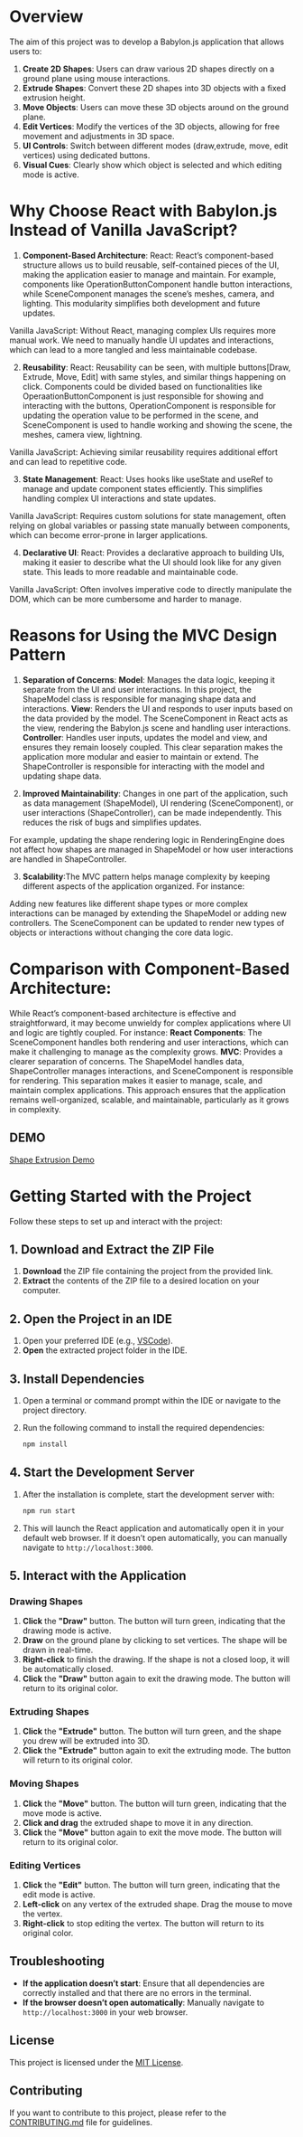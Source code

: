 # Overview

The aim of this project was to develop a Babylon.js application that allows users to:

1. **Create 2D Shapes**: Users can draw various 2D shapes directly on a ground plane using mouse interactions.
2. **Extrude Shapes**: Convert these 2D shapes into 3D objects with a fixed extrusion height.
3. **Move Objects**: Users can move these 3D objects around on the ground plane.
4. **Edit Vertices**: Modify the vertices of the 3D objects, allowing for free movement and adjustments in 3D space.
5. **UI Controls**: Switch between different modes (draw,extrude, move, edit vertices) using dedicated buttons.
6. **Visual Cues**: Clearly show which object is selected and which editing mode is active.

# Why Choose React with Babylon.js Instead of Vanilla JavaScript?

1. **Component-Based Architecture**:
   React: React’s component-based structure allows us to build reusable, self-contained pieces of the UI, making the application easier to manage and maintain. For example, components like OperationButtonComponent handle button interactions, while SceneComponent manages the scene’s meshes, camera, and lighting. This modularity simplifies both development and future updates.

Vanilla JavaScript: Without React, managing complex UIs requires more manual work. We need to manually handle UI updates and interactions, which can lead to a more tangled and less maintainable codebase.

2. **Reusability**:
   React: Reusability can be seen, with multiple buttons[Draw, Extrude, Move, Edit] with same styles, and similar things happening on click. Components could be divided based on functionalities like OperaationButtonComponent is just responsible for showing and interacting with the buttons, OperationComponent is responsible for updating the operation value to be performed in the scene, and SceneComponent is used to handle working and showing the scene, the meshes, camera view, lightning.

Vanilla JavaScript: Achieving similar reusability requires additional effort and can lead to repetitive code.

3. **State Management**:
   React: Uses hooks like useState and useRef to manage and update component states efficiently. This simplifies handling complex UI interactions and state updates.

Vanilla JavaScript: Requires custom solutions for state management, often relying on global variables or passing state manually between components, which can become error-prone in larger applications.

4. **Declarative UI**:
   React: Provides a declarative approach to building UIs, making it easier to describe what the UI should look like for any given state. This leads to more readable and maintainable code.

Vanilla JavaScript: Often involves imperative code to directly manipulate the DOM, which can be more cumbersome and harder to manage.

# Reasons for Using the MVC Design Pattern

1. **Separation of Concerns**:
   **Model**: Manages the data logic, keeping it separate from the UI and user interactions. In this project, the ShapeModel class is responsible for managing shape data and interactions.
   **View**: Renders the UI and responds to user inputs based on the data provided by the model. The SceneComponent in React acts as the view, rendering the Babylon.js scene and handling user interactions.
   **Controller**: Handles user inputs, updates the model and view, and ensures they remain loosely coupled. This clear separation makes the application more modular and easier to maintain or extend. The ShapeController is responsible for interacting with the model and updating shape data.

2. **Improved Maintainability**: Changes in one part of the application, such as data management (ShapeModel), UI rendering (SceneComponent), or user interactions (ShapeController), can be made independently. This reduces the risk of bugs and simplifies updates.

For example, updating the shape rendering logic in RenderingEngine does not affect how shapes are managed in ShapeModel or how user interactions are handled in ShapeController.

3. **Scalability**:The MVC pattern helps manage complexity by keeping different aspects of the application organized. For instance:

Adding new features like different shape types or more complex interactions can be managed by extending the ShapeModel or adding new controllers.
The SceneComponent can be updated to render new types of objects or interactions without changing the core data logic.

# Comparison with Component-Based Architecture:

While React’s component-based architecture is effective and straightforward, it may become unwieldy for complex applications where UI and logic are tightly coupled. For instance:
**React Components**: The SceneComponent handles both rendering and user interactions, which can make it challenging to manage as the complexity grows.
**MVC**: Provides a clearer separation of concerns. The ShapeModel handles data, ShapeController manages interactions, and SceneComponent is responsible for rendering. This separation makes it easier to manage, scale, and maintain complex applications.
This approach ensures that the application remains well-organized, scalable, and maintainable, particularly as it grows in complexity.


## DEMO
[Shape Extrusion Demo](https://www.loom.com/share/d252d5c9afa946cf8a3b41d6d0739834)


# Getting Started with the Project

Follow these steps to set up and interact with the project:

## 1. Download and Extract the ZIP File

1. **Download** the ZIP file containing the project from the provided link.
2. **Extract** the contents of the ZIP file to a desired location on your computer.

## 2. Open the Project in an IDE

1. Open your preferred IDE (e.g., [VSCode](https://code.visualstudio.com/)).
2. **Open** the extracted project folder in the IDE.

## 3. Install Dependencies

1. Open a terminal or command prompt within the IDE or navigate to the project directory.
2. Run the following command to install the required dependencies:

    ```bash
    npm install
    ```

## 4. Start the Development Server

1. After the installation is complete, start the development server with:

    ```bash
    npm run start
    ```

2. This will launch the React application and automatically open it in your default web browser. If it doesn’t open automatically, you can manually navigate to `http://localhost:3000`.

## 5. Interact with the Application

### Drawing Shapes

1. **Click** the **"Draw"** button. The button will turn green, indicating that the drawing mode is active.
2. **Draw** on the ground plane by clicking to set vertices. The shape will be drawn in real-time.
3. **Right-click** to finish the drawing. If the shape is not a closed loop, it will be automatically closed.
4. **Click** the **"Draw"** button again to exit the drawing mode. The button will return to its original color.

### Extruding Shapes

1. **Click** the **"Extrude"** button. The button will turn green, and the shape you drew will be extruded into 3D.
2. **Click** the **"Extrude"** button again to exit the extruding mode. The button will return to its original color.

### Moving Shapes

1. **Click** the **"Move"** button. The button will turn green, indicating that the move mode is active.
2. **Click and drag** the extruded shape to move it in any direction.
3. **Click** the **"Move"** button again to exit the move mode. The button will return to its original color.

### Editing Vertices

1. **Click** the **"Edit"** button. The button will turn green, indicating that the edit mode is active.
2. **Left-click** on any vertex of the extruded shape. Drag the mouse to move the vertex.
3. **Right-click** to stop editing the vertex. The button will return to its original color.

## Troubleshooting

- **If the application doesn’t start**: Ensure that all dependencies are correctly installed and that there are no errors in the terminal.
- **If the browser doesn’t open automatically**: Manually navigate to `http://localhost:3000` in your web browser.

## License

This project is licensed under the [MIT License](./LICENSE).

## Contributing

If you want to contribute to this project, please refer to the [CONTRIBUTING.md](./CONTRIBUTING.md) file for guidelines.
